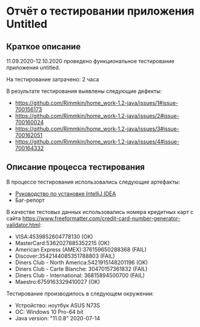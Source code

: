 # Отчёт о тестировании приложения Untitled

## Краткое описание

11.09.2020-12.10.2020 проведено функциональное тестирование приложения untitled.

На тестирование затрачено: 2 часа

В результате тестирования выявлены следующие дефекты:
* https://github.com/Rimmkin/home_work-1.2-java/issues/1#issue-700156173
* https://github.com/Rimmkin/home_work-1.2-java/issues/2#issue-700160024
* https://github.com/Rimmkin/home_work-1.2-java/issues/3#issue-700162051
* https://github.com/Rimmkin/home_work-1.2-java/issues/4#issue-700164332

## Описание процесса тестирования

В процессе тестирования использовались следующие артефакты:
* [Руководство по установке IntelliJ IDEA](https://github.com/netology-code/javaqa-homeworks/blob/master/intro/idea.md)
* Баг-репорт

В качестве тестовых данных использовались номера кредитных карт с сайта https://www.freeformatter.com/credit-card-number-generator-validator.html:
* VISA:4539852604778130  (OK)
* MasterCard:5362027885352215 (OK)
* American Express (AMEX):376159650288368  (FAIL)
* Discover:3542144085351788803 (FAIL)
* Diners Club - North America:5421915148201196  (OK)
* Diners Club - Carte Blanche: 30470157361832 (FAIL)
* Diners Club - International: 36815894500700 (FAIL)
* Maestro:6759163329410027 (OK)

Тестирование производилось в следующем окружении:
* Устройство: ноутбук ASUS N73S
* ОС: Windows 10 Pro-64 bit
* Java version: "11.0.8" 2020-07-14
